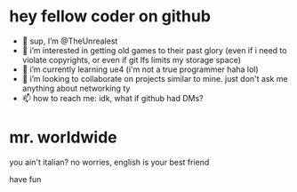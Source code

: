 # hey fellow coder on github
- 👋 sup, I’m @TheUnrealest
- 🧠 i’m interested in getting old games to their past glory (even if i need to violate copyrights, or even if git lfs limits my storage space)
- 🌱 i’m currently learning ue4 (i'm not a true programmer haha lol)
- 💞️ i’m looking to collaborate on projects similar to mine. just don't ask me anything about networking ty
- 📫 how to reach me: idk, what if github had DMs?

# mr. worldwide
you ain't italian? no worries, english is your best friend

have fun
<!---
TheUnrealest/TheUnrealest is a ✨ special ✨ repository because its `README.md` (this file) appears on your GitHub profile.
You can click the Preview link to take a look at your changes.
--->
